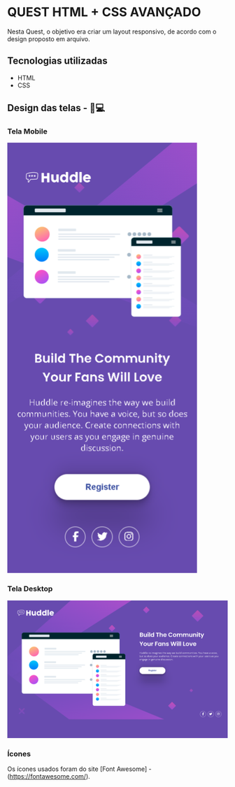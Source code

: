 # QUEST HTML + CSS AVANÇADO

Nesta Quest, o objetivo era criar um layout responsivo, de acordo com o design proposto em arquivo. 

## Tecnologias utilizadas

 - HTML
 - CSS

## Design das telas - 📱💻

### Tela Mobile 
<img src="../iPhone-13-mini-386x876.png">

### Tela Desktop
<img src="../Macbook-Air-1559x975.png">


### Ícones

Os ícones usados foram do site [Font Awesome] - (https://fontawesome.com/).
